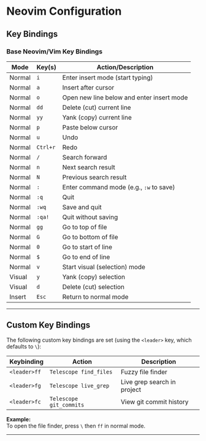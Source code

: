 # Neovim Configuration

## Key Bindings

### Base Neovim/Vim Key Bindings

| Mode   | Key(s)   | Action/Description                        |
| ------ | -------- | ----------------------------------------- |
| Normal | `i`      | Enter insert mode (start typing)          |
| Normal | `a`      | Insert after cursor                       |
| Normal | `o`      | Open new line below and enter insert mode |
| Normal | `dd`     | Delete (cut) current line                 |
| Normal | `yy`     | Yank (copy) current line                  |
| Normal | `p`      | Paste below cursor                        |
| Normal | `u`      | Undo                                      |
| Normal | `Ctrl+r` | Redo                                      |
| Normal | `/`      | Search forward                            |
| Normal | `n`      | Next search result                        |
| Normal | `N`      | Previous search result                    |
| Normal | `:`      | Enter command mode (e.g., `:w` to save)   |
| Normal | `:q`     | Quit                                      |
| Normal | `:wq`    | Save and quit                             |
| Normal | `:qa!`   | Quit without saving                       |
| Normal | `gg`     | Go to top of file                         |
| Normal | `G`      | Go to bottom of file                      |
| Normal | `0`      | Go to start of line                       |
| Normal | `$`      | Go to end of line                         |
| Normal | `v`      | Start visual (selection) mode             |
| Visual | `y`      | Yank (copy) selection                     |
| Visual | `d`      | Delete (cut) selection                    |
| Insert | `Esc`    | Return to normal mode                     |

---

## Custom Key Bindings

The following custom key bindings are set (using the `<leader>` key, which defaults to `\`):

| Keybinding   | Action                  | Description                 |
| ------------ | ----------------------- | --------------------------- |
| `<leader>ff` | `Telescope find_files`  | Fuzzy file finder           |
| `<leader>fg` | `Telescope live_grep`   | Live grep search in project |
| `<leader>fc` | `Telescope git_commits` | View git commit history     |

**Example:**  
To open the file finder, press `\` then `ff` in normal mode.

---

